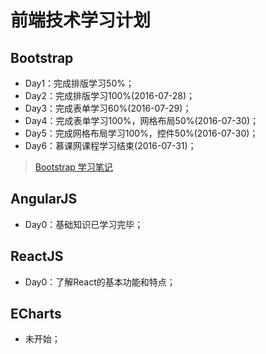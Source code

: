 # 前端技术学习计划
## Bootstrap
* Day1：完成排版学习50%；
* Day2：完成排版学习100%(2016-07-28)；
* Day3：完成表单学习60%(2016-07-29)；
* Day4：完成表单学习100%，网格布局50%(2016-07-30)；
* Day5：完成网格布局学习100%，控件50%(2016-07-30)；
* Day6：慕课网课程学习结束(2016-07-31)；

> [Bootstrap 学习笔记](https://github.com/coolhwm/learning-front-end-dev/tree/master/app/bootstrap)

## AngularJS
* Day0：基础知识已学习完毕；

## ReactJS
* Day0：了解React的基本功能和特点；

## ECharts
* 未开始；